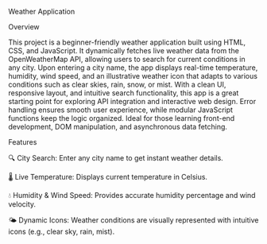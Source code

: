 Weather Application

Overview

This project is a beginner-friendly weather application built using HTML, CSS, and JavaScript. It dynamically fetches live weather data from the OpenWeatherMap API, allowing users to search for current conditions in any city. Upon entering a city name, the app displays real-time temperature, humidity, wind speed, and an illustrative weather icon that adapts to various conditions such as clear skies, rain, snow, or mist. With a clean UI, responsive layout, and intuitive search functionality, this app is a great starting point for exploring API integration and interactive web design. Error handling ensures smooth user experience, while modular JavaScript functions keep the logic organized. Ideal for those learning front-end development, DOM manipulation, and asynchronous data fetching.

Features

🔍 City Search: Enter any city name to get instant weather details.

🌡️ Live Temperature: Displays current temperature in Celsius.

💧 Humidity & Wind Speed: Provides accurate humidity percentage and wind velocity.

🌤️ Dynamic Icons: Weather conditions are visually represented with intuitive icons (e.g., clear sky, rain, mist).
